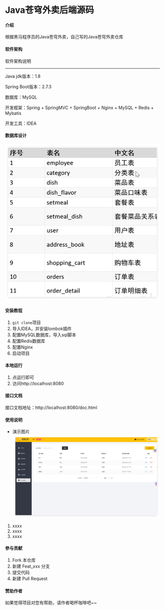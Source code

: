 # Java苍穹外卖后端源码

#### 介绍
根据黑马程序员的Java苍穹外卖，自己写的Java苍穹外卖仓库

#### 软件架构
软件架构说明

---
Java jdk版本：1.8

Spring Boot版本：2.7.3

数据库：MySQL

开发框架：Spring + SpringMVC + SpringBoot + Nginx + MySQL  + Redis + Mybatis

开发工具：IDEA



#### 数据库设计
![img.png](image/img.png)

#### 安装教程

1.  `git clone`项目
2.  导入IDEA，并安装lombok插件
3.  配置MySQL数据库，导入sql脚本
4.  配置Redis数据库
5.  配置Nginx
6.  启动项目

#### 本地运行

1.  点运行即可
2.  访问http://localhost:8080

#### 接口文档

接口文档地址：http://localhost:8080/doc.html

#### 使用说明
* 演示图片
![img.png](image/img1.png)

1.  xxxx
2.  xxxx
3.  xxxx

#### 参与贡献

1.  Fork 本仓库
2.  新建 Feat_xxx 分支
3.  提交代码
4.  新建 Pull Request

#### 赞助作者

如果觉得项目对您有帮助，请作者喝杯咖啡吧~~

